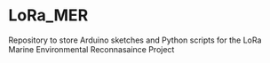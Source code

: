 # LoRa_MER
Repository to store Arduino sketches and Python scripts for the LoRa Marine Environmental Reconnasaince Project
